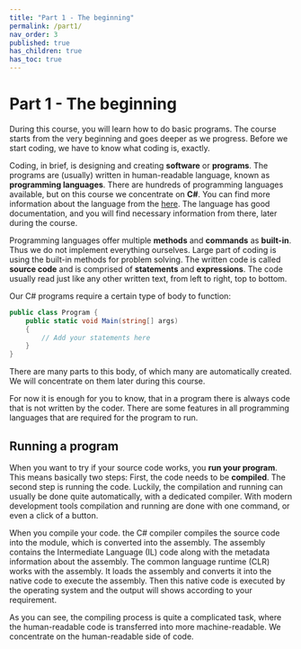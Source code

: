 ```yaml
---
title: "Part 1 - The beginning"
permalink: /part1/
nav_order: 3
published: true
has_children: true
has_toc: true
---
```


# Part 1 - The beginning

During this course, you will learn how to do basic programs. The course starts from the very beginning and goes deeper as we progress. Before we start coding, we have to know what coding is, exactly.  

Coding, in brief, is designing and creating **software** or **programs**. The programs are (usually) written in human-readable language, known as **programming languages**. There are hundreds of programming languages available, but on this course we concentrate on **C#**. You can find more information about the language from the [here](https://docs.microsoft.com/en-us/dotnet/csharp/tour-of-csharp/). The language has good documentation, and you will find necessary information from there, later during the course.

Programming languages offer multiple **methods** and **commands** as **built-in**. Thus we do not implement everything ourselves. Large part of coding is using the built-in methods for problem solving. The written code is called **source code** and is comprised of **statements** and **expressions**. The code usually read just like any other written text, from left to right, top to bottom.

Our C# programs require a certain type of body to function:
  

```cs  
public class Program {  
    public static void Main(string[] args)  
    {  
        // Add your statements here  
    }  
}   
```
  
    
There are many parts to this body, of which many are automatically created. We will concentrate on them later during this course.  

For now it is enough for you to know, that in a program there is always code that is not written by the coder. There are some features in all programming languages that are required for the program to run.

## Running a program

When you want to try if your source code works, you **run your program**. This means basically two steps: First, the code needs to be **compiled**. The second step is running the code. Luckily, the compilation and running can usually be done quite automatically, with a dedicated compiler. With modern development tools compilation and running are done with one command, or even a click of a button.

When you compile your code. the C# compiler compiles the source code into the module, which is converted into the assembly. The assembly contains the Intermediate Language (IL) code along with the metadata information about the assembly. The common language runtime (CLR) works with the assembly. It loads the assembly and converts it into the native code to execute the assembly. Then this native code is executed by the operating system and the output will shows according to your requirement.

As you can see, the compiling process is quite a complicated task, where the human-readable code is transferred into more machine-readable. We concentrate on the human-readable side of code.

